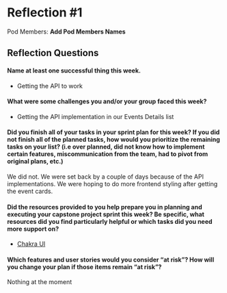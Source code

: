 # Reflection #1

Pod Members: **Add Pod Members Names**

## Reflection Questions

#### Name at least one successful thing this week.

 - Getting the API to work

#### What were some challenges you and/or your group faced this week?

 - Getting the API implementation in our Events Details list

#### Did you finish all of your tasks in your sprint plan for this week? If you did not finish all of the planned tasks, how would you prioritize the remaining tasks on your list?  (i.e over planned, did not know how to implement certain features, miscommunication from the team, had to pivot from original plans, etc.)

 
 We did not. We were set back by a couple of days because of the API implementations. We were hoping to do more frontend styling after getting the event cards.
 

#### Did the resources provided to you help prepare you in planning and executing your capstone project sprint this week? Be specific, what resources did you find particularly helpful or which tasks did you need more support on?

 - <a href="https://chakra-ui.com/getting-started">Chakra UI</a>

#### Which features and user stories would you consider “at risk”? How will you change your plan if those items remain “at risk”?

 Nothing at the moment
